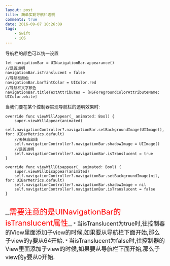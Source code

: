 ```yaml
---
layout: post
title: 简单实现导航栏透明
comments: true
date: 2016-09-07 10:26:09
tags:
    - Swift
    - iOS
---
```


导航栏的颜色可以统一设置

    let navigationBar = UINavigationBar.appearance()
    //是否透明
    navigationBar.isTranslucent = false
    //导航栏颜色
    navigationBar.barTintColor = UIColor.red
    //导航栏文字颜色
    navigationBar.titleTextAttributes = [NSForegroundColorAttributeName: UIColor.white]

<!--more-->

当我们要在某个控制器实现导航栏的透明效果时:

    override func viewWillAppear(_ animated: Bool) {
        super.viewWillAppear(animated)
        self.navigationController?.navigationBar.setBackgroundImage(UIImage(), for: UIBarMetrics.default)
        //去掉底部线
        self.navigationController?.navigationBar.shadowImage = UIImage()
        //是否透明
        self.navigationController?.navigationBar.isTranslucent = true
    }

    override func viewWillDisappear(_ animated: Bool) {
        super.viewWillDisappear(animated)
        self.navigationController?.navigationBar.setBackgroundImage(nil, for: UIBarMetrics.default)
        self.navigationController?.navigationBar.shadowImage = nil
        self.navigationController?.navigationBar.isTranslucent = false
    }

</br>
__<font color=red size=5>需要注意的是UINavigationBar的isTranslucent属性</font>__
* <font size=4>当isTranslucent为true时,往控制器的View里面添加子view的时候,如果要从导航栏下面开始,那么子view的y要从64开始.</font>
* <font size=4>当isTranslucent为false时,往控制器的View里面添加子view的时候,如果要从导航栏下面开始,那么子view的y要从0开始.</font>
